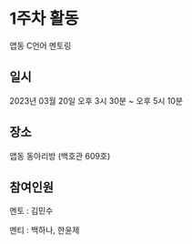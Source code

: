 # 1주차 활동

앱동 C언어 멘토링

## 일시

2023년 03월 20일 오후 3시 30분 ~ 오후 5시 10분

## 장소

앱동 동아리방 (백호관 609호)

## 참여인원

멘토 : 김민수

멘티 : 백하나, 한윤제

